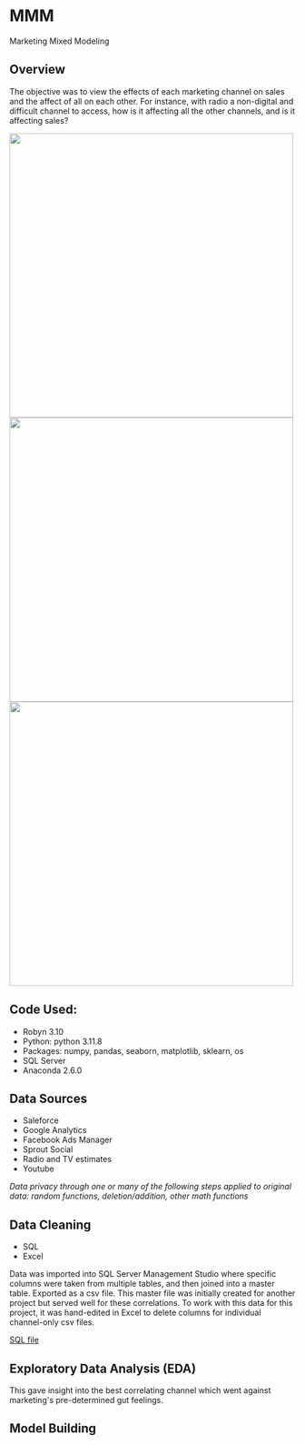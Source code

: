 # MMM
Marketing Mixed Modeling

## Overview
The objective was to view the effects of each marketing channel on sales and the affect of all on each other. For instance, with radio a non-digital and difficult channel to access, how is it affecting all the other channels, and is it affecting sales?

<img src="https://github.com/wylee3/MMM/blob/main/RobynData-to-visuals_Page_2-cl.jpg" width="500" />
<img src="https://github.com/wylee3/MMM/blob/main/RobynData-to-visuals_Page_3-predictEffect.jpg" width="500" />
<img src="https://github.com/wylee3/MMM/blob/main/RobynData-to-visuals_Page_3-spend.jpg" width="500" />


## Code Used:
* Robyn 3.10
* Python: python 3.11.8
* Packages: numpy, pandas, seaborn, matplotlib, sklearn, os
* SQL Server
* Anaconda 2.6.0

## Data Sources
* Saleforce
* Google Analytics
* Facebook Ads Manager
* Sprout Social
* Radio and TV estimates
* Youtube

*Data privacy through one or many of the following steps applied to original data: random functions, deletion/addition, other math functions*

## Data Cleaning
* SQL
* Excel

Data was imported into SQL Server Management Studio where specific columns were taken from multiple tables, and then joined into a master table. 
Exported as a csv file. This master file was initially created for another project but served well for these correlations. To work with this data for 
this project, it was hand-edited in Excel to delete columns for individual channel-only csv files.

[SQL file](https://github.com/wylee3/marketing-linear-regressions/blob/9a1fc2df0952b384e930bc9e68a45cb49eb52003/SQL-CorrelationPrep_v3-portfolio.sql)

## Exploratory Data Analysis (EDA)
This gave insight into the best correlating channel which went against marketing's pre-determined gut feelings.

## Model Building
